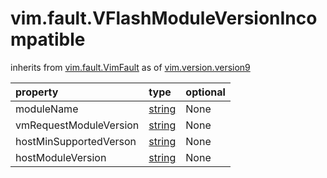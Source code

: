 vim.fault.VFlashModuleVersionIncompatible
=========================================
inherits from [vim.fault.VimFault](docs/vim.fault.VimFault.md)
as of [vim.version.version9](docs/vim.version.md)

| property | type | optional |
|:---------|:-----|:---------|
| moduleName | [string](string.md "string") | None |
| vmRequestModuleVersion | [string](string.md "string") | None |
| hostMinSupportedVerson | [string](string.md "string") | None |
| hostModuleVersion | [string](string.md "string") | None |
